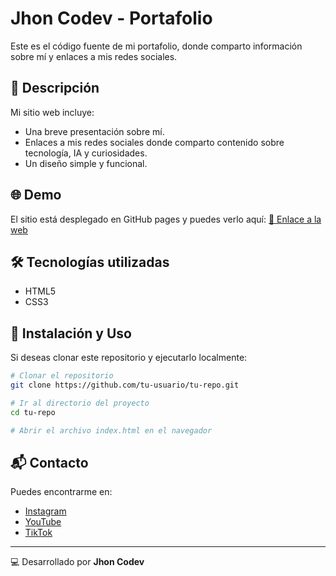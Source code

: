 # Jhon Codev - Portafolio

Este es el código fuente de mi portafolio, donde comparto información sobre mí y enlaces a mis redes sociales.

## 🚀 Descripción
Mi sitio web incluye:
- Una breve presentación sobre mí.
- Enlaces a mis redes sociales donde comparto contenido sobre tecnología, IA y curiosidades.
- Un diseño simple y funcional.

## 🌐 Demo
El sitio está desplegado en GitHub pages y puedes verlo aquí: [🔗 Enlace a la web](https://tu-enlace.vercel.app)

## 🛠 Tecnologías utilizadas
- HTML5
- CSS3

## 📂 Instalación y Uso
Si deseas clonar este repositorio y ejecutarlo localmente:

```bash
# Clonar el repositorio
git clone https://github.com/tu-usuario/tu-repo.git

# Ir al directorio del proyecto
cd tu-repo

# Abrir el archivo index.html en el navegador
```

## 📬 Contacto
Puedes encontrarme en:
- [Instagram](https://instagram.com/jhoncodev/)
- [YouTube](https://youtube.com/JhonCodev/)
- [TikTok](https://www.tiktok.com/@jhoncodev/)

---
💻 Desarrollado por **Jhon Codev**
